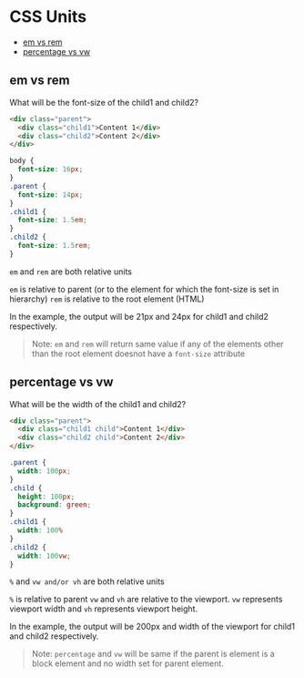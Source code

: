 # CSS Units

* [em vs rem](#em-vs-rem)
* [percentage vs vw](#percentage-vs-vw)

## em vs rem

What will be the font-size of the child1 and child2?

```HTML
<div class="parent">
  <div class="child1">Content 1</div>
  <div class="child2">Content 2</div>
</div>
```
```CSS
body {
  font-size: 16px;
}
.parent {
  font-size: 14px;
}
.child1 {
  font-size: 1.5em;
}
.child2 {
  font-size: 1.5rem;
}
```

`em` and `rem` are both relative units

`em` is relative to parent (or to the element for which the font-size is set in hierarchy)
`rem` is relative to the root element (HTML)

In the example, the output will be 21px and 24px for child1 and child2 respectively.

> Note: `em` and `rem` will return same value if any of the elements other than the root element doesnot have a `font-size` attribute


## percentage vs vw

What will be the width of the child1 and child2?

```HTML
<div class="parent">
  <div class="child1 child">Content 1</div>
  <div class="child2 child">Content 2</div>
</div>
```
```CSS
.parent {
  width: 100px;
}
.child {
  height: 100px;
  background: green;
}
.child1 {
  width: 100%
}
.child2 {
  width: 100vw;
}
```

`%` and `vw and/or vh` are both relative units

`%` is relative to parent 
`vw` and `vh` are relative to the viewport. `vw` represents viewport width and `vh` represents viewport height.

In the example, the output will be 200px and width of the viewport for child1 and child2 respectively.

> Note: `percentage` and `vw` will be same if the parent is element is a block element and no width set for parent element.
